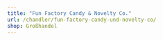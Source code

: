 ```yaml
---
title: "Fun Factory Candy & Novelty Co."
url: /chandler/fun-factory-candy-und-novelty-co/
shop: Großhandel
---
```

